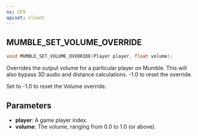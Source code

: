 ```yaml
---
ns: CFX
apiset: client
---
```

## MUMBLE_SET_VOLUME_OVERRIDE

```c
void MUMBLE_SET_VOLUME_OVERRIDE(Player player, float volume);
```

Overrides the output volume for a particular player on Mumble. This will also bypass 3D audio and distance calculations. -1.0 to reset the override.

Set to -1.0 to reset the Volume override.

## Parameters
* **player**: A game player index.
* **volume**: The volume, ranging from 0.0 to 1.0 (or above).

